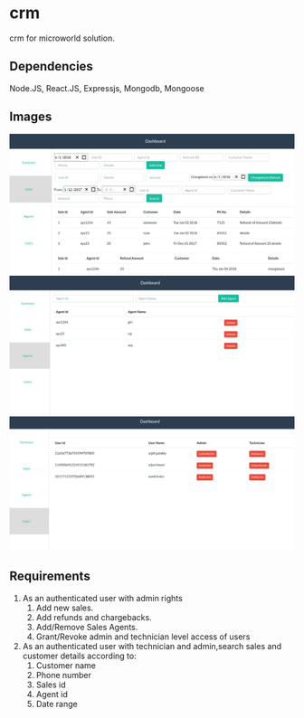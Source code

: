 # crm
crm for microworld solution.

## Dependencies
Node.JS, React.JS, Expressjs, Mongodb, Mongoose

## Images
![Sales](https://github.com/tipra34/crm/raw/master/images/sales.png)<br>
![Agents](https://github.com/tipra34/crm/raw/master/images/agents.png)<br>
![Users](https://github.com/tipra34/crm/raw/master/images/users.png)

## Requirements
<ol>
  <li> As an authenticated user with admin rights
    <ol>
      <li>Add new sales.</li>
      <li>Add refunds and chargebacks.</li>
      <li>Add/Remove Sales Agents.</li>
      <li>Grant/Revoke admin and technician level access of users</li>
    </ol>
  </li>
  <li>As an authenticated user with technician and admin,search sales and customer details according to:
    <ol>
      <li>Customer name</li>
      <li>Phone number</li>
      <li>Sales id</li>
      <li>Agent id</li>
      <li>Date range</li>
    </ol>
  </li>
</ol>
